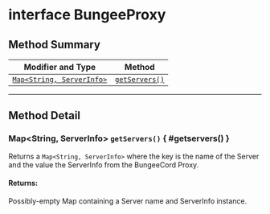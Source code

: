 # <span class="api-type__primitive">interface</span> BungeeProxy

## Method Summary

| Modifier and Type                          | Method                          |
|--------------------------------------------|---------------------------------|
| [`Map<String, ServerInfo>`](#getservers()) | [`getServers()`](#getservers()) |

----

## Method Detail

### <span class="api-type__class">Map&lt;String, ServerInfo&gt;</span> `getServers()` { #getservers() }

Returns a `Map<String, ServerInfo>` where the key is the name of the Server and the value the ServerInfo from the BungeeCord Proxy.

<h4>Returns:</h4>

Possibly-empty Map containing a Server name and ServerInfo instance.